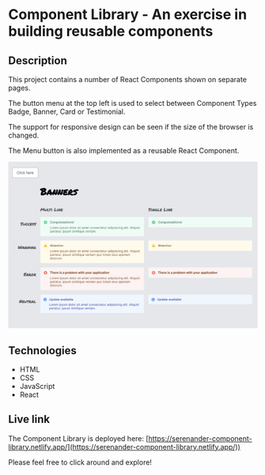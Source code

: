 # Component Library - An exercise in building reusable components

## Description
This project contains a number of React Components shown on separate pages.

The button menu at the top left is used to select between Component Types Badge, Banner, Card or Testimonial.

The support for responsive design can be seen if the size of the browser is changed. 

The Menu button is also implemented as a reusable React Component.


![Screen shot of the Component Library](./banners.png)

## Technologies
- HTML
- CSS
- JavaScript
- React

## Live link
The Component Library is deployed here:
[https://serenander-component-library.netlify.app/](https://serenander-component-library.netlify.app/))

Please feel free to click around and explore!
